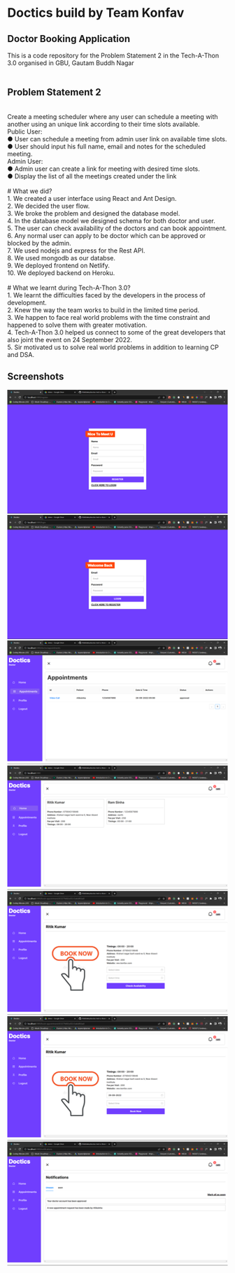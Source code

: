 # Doctics build by Team Konfav <br/>

## Doctor Booking Application <br/>

This is a code repository for the Problem Statement 2 in the Tech-A-Thon 3.0 organised in GBU, Gautam Buddh Nagar <br/><br/>

## Problem Statement 2

<br/>Create a meeting scheduler where any user can schedule a meeting with another using an unique link according to their time slots available. <br/>Public User: <br/> ● User can schedule a meeting from admin user link on available time slots. <br/>● User should input his full name, email and notes for the scheduled meeting. <br/>Admin User: <br/>● Admin user can create a link for meeting with desired time slots. <br/>● Display the list of all the meetings created under the link <br/><br/> # What we did? <br/> 1. We created a user interface using React and Ant Design.<br/> 2. We decided the user flow.<br/> 3. We broke the problem and designed the database model.<br/> 4. In the database model we designed schema for both doctor and user.<br/> 5. The user can check availability of the doctors and can book appointment.<br/> 6. Any normal user can apply to be doctor which can be approved or blocked by the admin.<br/> 7. We used nodejs and express for the Rest API.<br/> 8. We used mongodb as our databse.<br/> 9. We deployed frontend on Netlify.<br/> 10. We deployed backend on Heroku. <br/><br/> # What we learnt during Tech-A-Thon 3.0?<br/> 1. We learnt the difficulties faced by the developers in the process of development.<br/> 2. Knew the way the team works to build in the limited time period.<br/> 3. We happen to face real world problems with the time constraint and happened to solve them with greater motivation.<br/> 4. Tech-A-Thon 3.0 helped us connect to some of the great developers that also joint the event on 24 September 2022. <br/>5. Sir motivated us to solve real world problems in addition to learning CP and DSA.
<br/>

## Screenshots

![s1](https://raw.githubusercontent.com/RitikSinha/doctics-tech-a-thon-3.0/master/screenshots/01.png)
![s1](https://raw.githubusercontent.com/RitikSinha/doctics-tech-a-thon-3.0/master/screenshots/02.png)
![s1](https://raw.githubusercontent.com/RitikSinha/doctics-tech-a-thon-3.0/master/screenshots/03.png)
![s1](https://raw.githubusercontent.com/RitikSinha/doctics-tech-a-thon-3.0/master/screenshots/04.png)
![s1](https://raw.githubusercontent.com/RitikSinha/doctics-tech-a-thon-3.0/master/screenshots/05.png)
![s1](https://raw.githubusercontent.com/RitikSinha/doctics-tech-a-thon-3.0/master/screenshots/06.png)
![s1](https://raw.githubusercontent.com/RitikSinha/doctics-tech-a-thon-3.0/master/screenshots/07.png)
